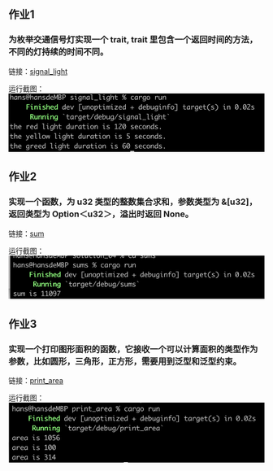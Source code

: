 ## 作业1
### 为枚举交通信号灯实现一个 trait, trait 里包含一个返回时间的方法，不同的灯持续的时间不同。
链接：[signal_light](https://github.com/weartist/solution/tree/main/solution_04/signal_light)

运行截图：![image](https://github.com/weartist/solution/blob/main/solution_04/static/signal_light.png)



## 作业2
### 实现一个函数，为 u32 类型的整数集合求和，参数类型为 &[u32]，返回类型为 Option＜u32＞，溢出时返回 None。
链接：[sum](https://github.com/weartist/solution/tree/main/solution_04/sums)

运行截图：![image](https://github.com/weartist/solution/blob/main/solution_04/static/sum.png)



## 作业3
### 实现一个打印图形面积的函数，它接收一个可以计算面积的类型作为参数，比如圆形，三角形，正方形，需要用到泛型和泛型约束。
链接：[print_area](https://github.com/weartist/solution/tree/main/solution_04/print_area)

运行截图：![image](https://github.com/weartist/solution/blob/main/solution_04/static/print_area.png)






